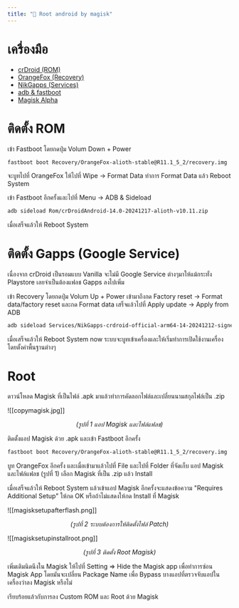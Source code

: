 ```yaml
---
title: "👺 Root android by magisk"
---
```


# เครื่องมือ

- [crDroid (ROM)](https://crdroid.net/)
- [OrangeFox (Recovery)](https://orangefox.download/)
- [NikGapps (Services)](https://nikgapps.com/crdroid-official/)
- [adb & fastboot](https://developer.android.com/tools/releases/platform-tools?hl=th)
- [Magisk Alpha](https://t.me/s/magiskalpha)

# ติดตั้ง ROM

เข้า Fastboot โดยกดปุ่ม Volum Down + Power

```bash
fastboot boot Recovery/OrangeFox-alioth-stable@R11.1_5_2/recovery.img
```

จะบูทไปที่ OrangeFox ให้ไปที่ Wipe -> Format Data ทำการ Format Data แล้ว Reboot System

เข้า Fastboot อีกครั้งและไปที่ Menu -> ADB & Sideload

```bash
adb sideload Rom/crDroidAndroid-14.0-20241217-alioth-v10.11.zip
```

เมื่อเสร็จแล้วให้ Reboot System

# ติดตั้ง Gapps (Google Service)

เนื่องจาก crDroid เป็นรอมแบบ Vanilla จะไม่มี Google Service ต่างๆมาให้แม้กระทั่ง Playstore เลยจำเป็นต้องแฟลช Gapps ลงไปเพิ่ม

เข้า Recovery โดยกดปุ่ม Volum Up + Power เข้ามาถึงกด Factory reset -> Format data/factory reset และกด Format data เสร็จแล้วไปที่ Apply update -> Apply from ADB

```bash
adb sideload Services/NikGapps-crdroid-official-arm64-14-20241212-signed.zip
```

เมื่อเสร็จแล้วให้ Reboot System now
ระบบจะบูทเข้าเครื่องและให้เริ่มทำการเปิดใช้งานเครื่องโดยตั้งค่าพื้นฐานต่างๆ

# Root

ดาวน์โหลด Magisk ที่เป็นไฟล์ .apk มาแล้วทำการคัดลอกไฟล์และเปลี่ยนนามสกุลไฟล์เป็น .zip

![[copymagisk.jpg]]
<p align="center">
    <em>(รูปที่ 1 แอป Magisk และไฟล์แฟลช)</em>
</p>

ติดตั้งแอป Magisk ด้วย .apk และเข้า Fastboot อีกครั้ง

```bash
fastboot boot Recovery/OrangeFox-alioth-stable@R11.1_5_2/recovery.img
```

บูท OrangeFox อีกครั้ง และเมื่อเข้ามาแล้วไปที่ File และไปที่ Folder ที่จัดเก็บ แอป Magisk และไฟล์แฟลช (รูปที่ 1) เลือก Magisk ที่เป็น .zip แล้ว Install

เมื่อเสร็จแล้วให้ Reboot System แล้วเข้าแอป Magisk อีกครั้งจะแสดงข้อความ "Requires Additional Setup" ให้กด OK หรือถ้าไม่แสดงให้กด Install ที่ Magisk

![[magisksetupafterflash.png]]
<p align="center">
    <em>(รูปที่ 2 ระบบต้องการให้ติดตั้งไฟล์ Patch)</em>
</p>

![[magisksetupinstallroot.png]]
<p align="center">
    <em>(รูปที่ 3 ติดตั้ง Root Magisk)</em>
</p>

เพิ่มเติมนิดนึงใน Magisk ให้ไปที่ Setting => Hide the Magisk app เพื่อทำการซ่อน Magisk App โดยมันจะเปลี่ยน Package Name เพื่อ Bypass บางแอปที่ตรวจจับแอปในเครื่องว่าลง Magisk หรือไม่

เรียบร้อยแล้วกับการลง Custom ROM และ Root ด้วย Magisk